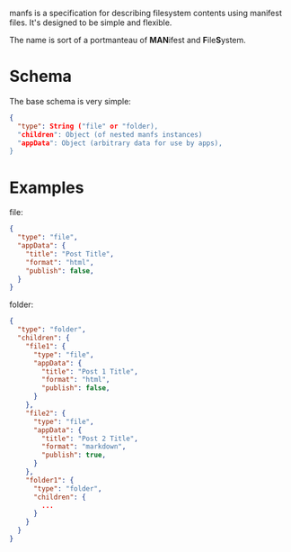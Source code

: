 manfs is a specification for describing filesystem contents using manifest
files. It's designed to be simple and flexible.

The name is sort of a portmanteau of **MAN**ifest and **F**ile**S**ystem.


# Schema

The base schema is very simple:

```json
{
  "type": String ("file" or "folder),
  "children": Object (of nested manfs instances)
  "appData": Object (arbitrary data for use by apps),
}
```

# Examples

file:

```json
{
  "type": "file",
  "appData": {
    "title": "Post Title",
    "format": "html",
    "publish": false,
  }
}
```

folder:

```json
{
  "type": "folder",
  "children": {
    "file1": {
      "type": "file",
      "appData": {
        "title": "Post 1 Title",
        "format": "html",
        "publish": false,
      }
    },
    "file2": {
      "type": "file",
      "appData": {
        "title": "Post 2 Title",
        "format": "markdown",
        "publish": true,
      }
    },
    "folder1": {
      "type": "folder",
      "children": {
        ...
      }
    }
  }
}
```
